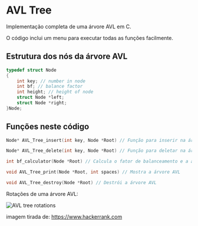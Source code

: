 # AVL Tree
 Implementação completa de uma árvore AVL em C. 
 
 O código inclui um menu para executar todas as funções facilmente.
## Estrutura dos nós da árvore AVL
```c
typedef struct Node
{
    int key; // number in node
    int bf; // balance factor
    int height; // height of node
    struct Node *left; 
    struct Node *right;
}Node;
```
## Funções neste código
```c
Node* AVL_Tree_insert(int key, Node *Root) // Função para inserir na árvore AVL
```
```c
Node* AVL_Tree_delete(int key, Node *Root) // Função para deletar na árvore AVL
```
```c
int bf_calculator(Node *Root) // Calcula o fator de balanceamento e a altura a partir de uma raíz
```
```c
void AVL_Tree_print(Node *Root, int spaces) // Mostra a árvore AVL
```
```c
void AVL_Tree_destroy(Node *Root) // Destrói a árvore AVL
```
Rotações de uma árvore AVL:

![AVL tree rotations](https://user-images.githubusercontent.com/62079543/115450372-2fbcec00-a1f2-11eb-94b0-8179c256b08c.png)

imagem tirada de: https://www.hackerrank.com
